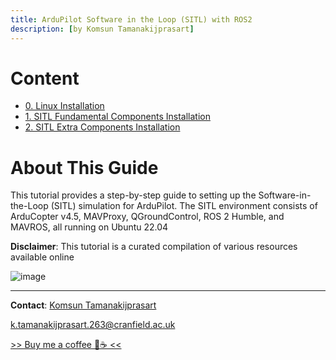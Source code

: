 ```yaml
---
title: ArduPilot Software in the Loop (SITL) with ROS2
description: [by Komsun Tamanakijprasart]
---
```


# Content
- [0. Linux Installation](0_Linux_Installation.md)
- [1. SITL Fundamental Components Installation](1_SITL_Fundamantal.md)
- [2. SITL Extra Components Installation](2_SITL_Extra.md)

# About This Guide

This tutorial provides a step-by-step guide to setting up the Software-in-the-Loop (SITL) simulation for ArduPilot. The SITL environment consists of ArduCopter v4.5, MAVProxy, QGroundControl, ROS 2 Humble, and MAVROS, all running on Ubuntu 22.04

**Disclaimer**: This tutorial is a curated compilation of various resources available online

![image](https://github.com/user-attachments/assets/73041222-bc7a-448f-af90-7e40ca289459)


---

**Contact**: [Komsun Tamanakijprasart](https://www.linkedin.com/in/komsun-tamanakijprasart-5a82709b/) 

k.tamanakijprasart.263@cranfield.ac.uk

[>> Buy me a coffee 🤗☕ << ](https://monzo.me/komsuntamanakijprasart?h=BU-3i8) 
